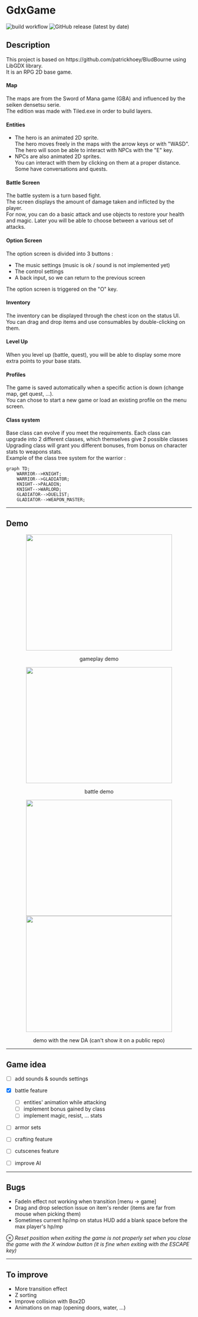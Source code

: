 # GdxGame
![build workflow](https://github.com/hdescottes/GdxGame/actions/workflows/build.yml/badge.svg)
![GitHub release (latest by date)](https://img.shields.io/github/v/release/hdescottes/GdxGame)

## Description
<p>This project is based on https://github.com/patrickhoey/BludBourne using LibGDX library.<br>
It is an RPG 2D base game.</p>

#### Map
<p>The maps are from the Sword of Mana game (GBA) and influenced by the seiken densetsu serie. <br>
The edition was made with Tiled.exe in order to build layers.
</p>

#### Entities
- The hero is an animated 2D sprite. <br>
The hero moves freely in the maps with the arrow keys or with "WASD". <br>
The hero will soon be able to interact with NPCs with the "E" key.
- NPCs are also animated 2D sprites. <br>
You can interact with them by clicking on them at a proper distance. Some have conversations and quests.

#### Battle Screen
The battle system is a turn based fight. <br>
The screen displays the amount of damage taken and inflicted by the player. <br>
For now, you can do a basic attack and use objects to restore your health and magic. Later you will be able to choose between a various set of attacks. <br>

#### Option Screen
The option screen is divided into 3 buttons : <br>
- The music settings (music is ok / sound is not implemented yet) <br>
- The control settings <br>
- A back input, so we can return to the previous screen <br>

The option screen is triggered on the "O" key.

#### Inventory
The inventory can be displayed through the chest icon on the status UI. <br>
You can drag and drop items and use consumables by double-clicking on them.

#### Level Up
When you level up (battle, quest), you will be able to display some more extra points to your base stats. <br>

#### Profiles
The game is saved automatically when a specific action is down (change map, get quest, ...). <br>
You can chose to start a new game or load an existing profile on the menu screen.

#### Class system
Base class can evolve if you meet the requirements. Each class can upgrade into 2 different classes, which themselves give 2 possible classes <br>
Upgrading class will grant you different bonuses, from bonus on character stats to weapons stats. <br>
Example of the class tree system for the warrior :

```mermaid
graph TD;
    WARRIOR-->KNIGHT;
    WARRIOR-->GLADIATOR;
    KNIGHT-->PALADIN;
    KNIGHT-->WARLORD;
    GLADIATOR-->DUELIST;
    GLADIATOR-->WEAPON_MASTER;
```

-------
## Demo
<p style="text-align:center">
  <img src="desktop/src/main/resources/demo/demo.gif" width="396" height="315">
</p>
<p style="text-align:center">gameplay demo</p>
<p style="text-align:center">
  <img src="desktop/src/main/resources/demo/battle_demo.gif" width="396" height="315">
</p>
<p style="text-align:center">battle demo</p>
<p style="text-align:center">
  <img src="desktop/src/main/resources/demo/demo_new_DA.gif" width="396" height="315">
  <img src="desktop/src/main/resources/demo/demo_new_DA_battle.gif" width="396" height="315">
</p>
<p style="text-align:center">demo with the new DA (can't show it on a public repo)</p>

-------
## Game idea
- [ ] add sounds & sounds settings

- [x] battle feature
    - [ ] entities' animation while attacking
    - [ ] implement bonus gained by class
    - [ ] implement magic, resist, ... stats

- [ ] armor sets

- [ ] crafting feature

- [ ] cutscenes feature

- [ ] improve AI

-------
## Bugs

- FadeIn effect not working when transition [menu &#8594; game]
- Drag and drop selection issue on item's render (items are far from mouse when picking them)
- Sometimes current hp/mp on status HUD add a blank space before the max player's hp/mp

&#8855; _Reset position when exiting the game is not properly set when you close the game with the X window button (it is fine when exiting with the ESCAPE key)_

-------
## To improve

- More transition effect
- Z sorting
- Improve collision with Box2D
- Animations on map (opening doors, water, ...)
